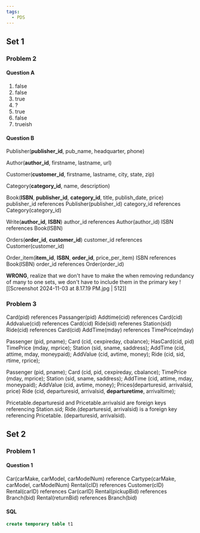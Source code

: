 ```yaml
---
tags:
  - PDS
---
```

## Set 1
### Problem 2
#### Question A
1. false
2. false
3. true
4. ?
5. true
6. false
7. trueish

#### Question B

Publisher(**publisher_id**, pub_name, headquarter, phone)

Author(**author_id**, firstname, lastname, url)

Customer(**customer_id**, firstname, lastname, city, state, zip)

Category(**category_id**, name, description)

Book(**ISBN**, **publisher_id**, **category_id**, title, publish_date, price)
	publisher_id references Publisher(publisher_id)
	category_id references Category(category_id)

Write(**author_id**, **ISBN**)
	author_id references Author(author_id)
	ISBN references Book(ISBN)

Orders(**order_id**, **customer_id**)
	customer_id references Customer(customer_id)

Order_item(**item_id**, **ISBN**, **order_id**, price_per_item)
	ISBN references Book(ISBN)
	order_id references Order(order_id)

**WRONG**, realize that we don't have to make the when removing redundancy of many to one sets, we don't have to include them in the primary key
![[Screenshot 2024-11-03 at 8.17.19 PM.jpg | 512]]

### Problem 3

Card(pid) references Passanger(pid)
Addtime(cid) references Card(cid)
Addvalue(cid) references Card(cid)
Ride(sid) referenes Station(sid)
Ride(cid) references Card(cid)
AddTime(mday) references TimePrice(mday)

Passenger (pid, pname); 
Card (cid, cexpireday, cbalance); 
HasCard(cid, pid)
TimePrice (mday, mprice); 
Station (sid, sname, saddress); 
AddTime (cid, attime, mday, moneypaid); 
AddValue (cid, avtime, money); 
Ride (cid, sid, rtime, rprice);

Passenger (pid, pname); 
Card (cid, pid, cexpireday, cbalance); 
TimePrice (mday, mprice); 
Station (sid, sname, saddress); 
AddTime (cid, attime, mday, moneypaid); 
AddValue (cid, avtime, money); 
Prices(departuresid, arrivalsid, price)
Ride (cid, departuresid, arrivalsid, **departuretime**, arrivaltime);

Pricetable.departuresid and Pricetable.arrivalsid are foreign keys referencing Station.sid; 
Ride.(departuresid, arrivalsid) is a foreign key referencing Pricetable. (departuresid, arrivalsid).

## Set 2
### Problem 1
#### Question 1

Car(carMake, carModel, carModelNum) reference Cartype(carMake, carModel, carModelNum)
Rental(cID) references Customer(cID)
Rental(carID) references Car(carID)
Rental(pickupBid) references Branch(bid)
Rental(returnBid) references Branch(bid)

#### SQL

```sql
create temporary table t1

```